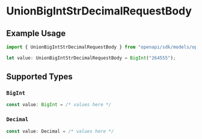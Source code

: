# UnionBigIntStrDecimalRequestBody

## Example Usage

```typescript
import { UnionBigIntStrDecimalRequestBody } from "openapi/sdk/models/operations";

let value: UnionBigIntStrDecimalRequestBody = BigInt("264555");
```

## Supported Types

### `BigInt`

```typescript
const value: BigInt = /* values here */
```

### `Decimal`

```typescript
const value: Decimal = /* values here */
```

